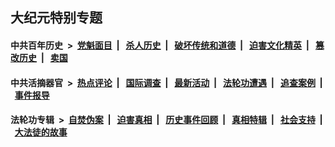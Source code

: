 ## 大纪元特别专题

#### 中共百年历史 &nbsp;>&nbsp; [党魁面目](indexes/nf1176107/README.md?07020430) &nbsp;| &nbsp; [杀人历史](indexes/nf1176106/README.md?07020430) &nbsp;| &nbsp; [破坏传统和道德](indexes/nf1176106/README.md?07020430) &nbsp;| &nbsp; [迫害文化精英](indexes/nf1176111/README.md?07020430) &nbsp;| &nbsp; [篡改历史](indexes/nf1176115/README.md?07020430) &nbsp;| &nbsp; [卖国](indexes/nf1176117/README.md?07020430) 

#### 中共活摘器官 &nbsp;>&nbsp; [热点评论](indexes/nf5879/README.md?07020430) &nbsp;| &nbsp; [国际调查](indexes/nf5947/README.md?07020430) &nbsp;| &nbsp; [最新活动](indexes/nf5883/README.md?07020430) &nbsp;| &nbsp; [法轮功遭遇](indexes/nf5881/README.md?07020430) &nbsp;| &nbsp; [追查案例](indexes/nf5880/README.md?07020430) &nbsp;| &nbsp; [事件报导](indexes/nf5877/README.md?07020430) 

#### 法轮功专辑 &nbsp;>&nbsp; [自焚伪案](indexes/nf5562/README.md?07020430) &nbsp;| &nbsp; [迫害真相](indexes/nf4379/README.md?07020430) &nbsp;| &nbsp; [历史事件回顾](indexes/nf5793/README.md?07020430) &nbsp;| &nbsp; [真相特辑](indexes/nf4389/README.md?07020430) &nbsp;| &nbsp; [社会支持](indexes/nf4386/README.md?07020430) &nbsp;| &nbsp; [大法徒的故事](indexes/nf1147481/README.md?07020430) 
